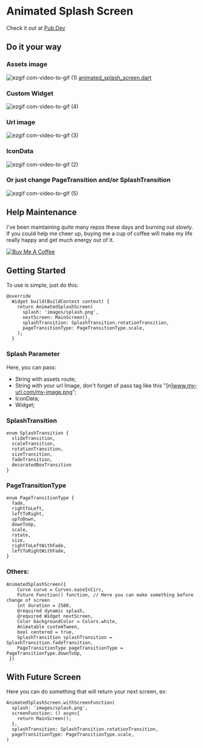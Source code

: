 # Animated Splash Screen
Check it out at [Pub.Dev](https://pub.dev/packages/animated_splash_screen)

## Do it your way

### Assets image
![ezgif com-video-to-gif (1)](https://user-images.githubusercontent.com/22732544/83060360-b3e21000-a031-11ea-9666-834f08e43045.gif)
[animated_splash_screen.dart](lib%2Fanimated_splash_screen.dart)
### Custom Widget
![ezgif com-video-to-gif (4)](https://user-images.githubusercontent.com/22732544/83060348-ad539880-a031-11ea-875b-7a5d055e7659.gif)

### Url image
![ezgif com-video-to-gif (3)](https://user-images.githubusercontent.com/22732544/83060353-af1d5c00-a031-11ea-8ba1-3361057610d7.gif)

### IconData
![ezgif com-video-to-gif (2)](https://user-images.githubusercontent.com/22732544/83060355-b2184c80-a031-11ea-8ae2-d274b957eae5.gif)

### Or just change PageTransition and/or SplashTransition
![ezgif com-video-to-gif (5)](https://user-images.githubusercontent.com/22732544/83060336-a75db780-a031-11ea-99d3-856fa9326b28.gif)

## Help Maintenance

I've been maintaining quite many repos these days and burning out slowly. If you could help me cheer up, buying me a cup of coffee will make my life really happy and get much energy out of it.

<a href="https://www.buymeacoffee.com/RtrHv1C" target="_blank"><img src="https://www.buymeacoffee.com/assets/img/custom_images/purple_img.png" alt="Buy Me A Coffee" style="height: auto !important;width: auto !important;" ></a>

## Getting Started
To use is simple, just do this:

    @override
      Widget build(BuildContext context) {
        return AnimatedSplashScreen(
          splash: 'images/splash.png',
          nextScreen: MainScreen(),
          splashTransition: SplashTransition.rotationTransition,
          pageTransitionType: PageTransitionType.scale,
        );
      }
      
### Splash Parameter
Here, you can pass:
* String with assets route;
* String with your url Image, don't forget of pass tag like this "[n]www.my-url.com/my-image.png";
* IconData;
* Widget;

### SplashTransition
    enum SplashTransition {
      slideTransition,
      scaleTransition,
      rotationTransition,
      sizeTransition,
      fadeTransition,
      decoratedBoxTransition
    }

### PageTransitionType
    enum PageTransitionType {
      fade,
      rightToLeft,
      leftToRight,
      upToDown,
      downToUp,
      scale,
      rotate,
      size,
      rightToLeftWithFade,
      leftToRightWithFade,
    }
    
### Others:
    AnimatedSplashScreen({
        Curve curve = Curves.easeInCirc,
        Future Function() function, // Here you can make something before change of screen
        int duration = 2500,
        @required dynamic splash,
        @required Widget nextScreen,
        Color backgroundColor = Colors.white,
        Animatable customTween,
        bool centered = true,
        SplashTransition splashTransition = SplashTransition.fadeTransition,
        PageTransitionType pageTransitionType = PageTransitionType.downToUp,
     })
     
## With Future Screen
Here you can do something that will return your next screen, ex:

    AnimatedSplashScreen.withScreenFunction(
      splash: 'images/splash.png',
      screenFunction: () async{
        return MainScreen();
      },
      splashTransition: SplashTransition.rotationTransition,
      pageTransitionType: PageTransitionType.scale,
    )
